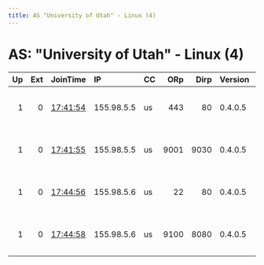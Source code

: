 ```yaml
---
title: AS "University of Utah" - Linux (4)
---
```


# AS: "University of Utah" - Linux (4)

|   Up |   Ext | JoinTime                                                                                            | IP         | CC   |   ORp |   Dirp | Version   | Contact                | Nickname   |   eFamMembers |
|-----:|------:|:----------------------------------------------------------------------------------------------------|:-----------|:-----|------:|-------:|:----------|:-----------------------|:-----------|--------------:|
|    1 |     0 | [17:41:54](https://metrics.torproject.org/rs.html#details/2BE597D0A2255A4E8F44CBFB126B7A7A12A9737B) | 155.98.5.5 | us   |   443 |     80 | 0.4.0.5   | utah-tor AT stronzi DO | UnivUtah0  |             4 |
|    1 |     0 | [17:41:55](https://metrics.torproject.org/rs.html#details/D701ACAF86413E92529EA8E32088C7FC45EA6F69) | 155.98.5.5 | us   |  9001 |   9030 | 0.4.0.5   | utah-tor AT stronzi DO | UnivUtah1  |             4 |
|    1 |     0 | [17:44:56](https://metrics.torproject.org/rs.html#details/5D69A77423FE3D2A3CF09A015CED9F0A7B9E38D1) | 155.98.5.6 | us   |    22 |     80 | 0.4.0.5   | utah-tor AT stronzi DO | UnivUtah2  |             4 |
|    1 |     0 | [17:44:58](https://metrics.torproject.org/rs.html#details/0CDD60E4015EBF2C3B5D32A2B9CC8FE6C98A5C33) | 155.98.5.6 | us   |  9100 |   8080 | 0.4.0.5   | utah-tor AT stronzi DO | UnivUtah3  |             4 |
